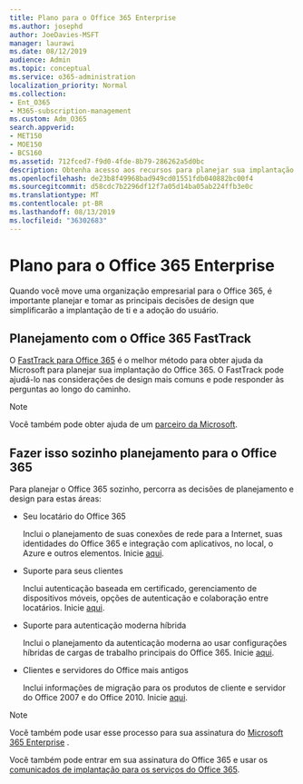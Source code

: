 ```yaml
---
title: Plano para o Office 365 Enterprise
ms.author: josephd
author: JoeDavies-MSFT
manager: laurawi
ms.date: 08/12/2019
audience: Admin
ms.topic: conceptual
ms.service: o365-administration
localization_priority: Normal
ms.collection:
- Ent_O365
- M365-subscription-management
ms.custom: Adm_O365
search.appverid:
- MET150
- MOE150
- BCS160
ms.assetid: 712fced7-f9d0-4fde-8b79-286262a5d0bc
description: Obtenha acesso aos recursos para planejar sua implantação corporativa do Office 365.
ms.openlocfilehash: de23b8f49968bad949cd01551fdb040882bc00f4
ms.sourcegitcommit: d58cdc7b2296df12f7a05d14ba05ab224ffb3e0c
ms.translationtype: MT
ms.contentlocale: pt-BR
ms.lasthandoff: 08/13/2019
ms.locfileid: "36302683"
---
```

# <a name="plan-for-office-365-enterprise"></a>Plano para o Office 365 Enterprise

Quando você move uma organização empresarial para o Office 365, é importante planejar e tomar as principais decisões de design que simplificarão a implantação de ti e a adoção do usuário. 

## <a name="planning-with-office-365-fasttrack"></a>Planejamento com o Office 365 FastTrack

O [FastTrack para Office 365](https://docs.microsoft.com/fasttrack/O365-fasttrack-benefit-for-office-365) é o melhor método para obter ajuda da Microsoft para planejar sua implantação do Office 365. O FastTrack pode ajudá-lo nas considerações de design mais comuns e pode responder às perguntas ao longo do caminho. 

>[!Note]
>Você também pode obter ajuda de um [parceiro da Microsoft](https://www.microsoft.com/solution-providers/home).
>

## <a name="do-it-yourself-planning-for-office-365"></a>Fazer isso sozinho planejamento para o Office 365

Para planejar o Office 365 sozinho, percorra as decisões de planejamento e design para estas áreas:

- Seu locatário do Office 365

  Inclui o planejamento de suas conexões de rede para a Internet, suas identidades do Office 365 e integração com aplicativos, no local, o Azure e outros elementos. Inicie [aqui](subscriptions-licenses-accounts-and-tenants-for-microsoft-cloud-offerings.md).

- Suporte para seus clientes

  Inclui autenticação baseada em certificado, gerenciamento de dispositivos móveis, opções de autenticação e colaboração entre locatários. Inicie [aqui](office-365-client-support-certificate-based-authentication.md).

- Suporte para autenticação moderna híbrida

  Inclui o planejamento da autenticação moderna ao usar configurações híbridas de cargas de trabalho principais do Office 365. Inicie [aqui](hybrid-modern-auth-overview.md).

- Clientes e servidores do Office mais antigos

  Inclui informações de migração para os produtos de cliente e servidor do Office 2007 e do Office 2010. Inicie [aqui](plan-upgrade-previous-versions-office.md).

>[!Note]
>Você também pode usar esse processo para sua assinatura do [Microsoft 365 Enterprise](https://docs.microsoft.com/microsoft-365/enterprise/microsoft-365-overview) .
>

Você também pode entrar em sua assinatura do Office 365 e usar os [comunicados de implantação para os serviços do Office 365](deployment-advisors-for-office-365.md).



<!--

This checklist will help your organization as you plan and prepare for a migration to Office 365. The phases and steps in the checklist are aligned with the guidance provided by the [Onboarding Center](https://go.microsoft.com/fwlink/?LinkId=517115). Feel free to adapt this checklist to your organization's needs.

Most organizations don't need to do anything to prepare for Office 365. It's an application on the web and people are able to use it as soon as they have an account. Other organizations have more locations, security practices, or other requirements that create the need for more planning. For enterprise-level organizations, follow the checklist items below to get started with Office 365.
  
If you want help getting Office 365 set up, [FastTrack](https://fasttrack.microsoft.com/office) is the easiest way to deploy Office 365, you can also sign in and use the [Deployment advisors for Office 365 services](deployment-advisors-for-office-365.md).
  
|**Choose one or more to get started:**||
|:-----|:-----|
| [System requirements for Office](https://products.office.com/office-system-requirements) |- Microsoft Office Professional, Office 365, Office 365 ProPlus, and each Office application for Windows, Mac, iOS, and Android all have specific system requirements. Ensure your hardware and software meet the minimum system requirements.|
|**Most** customers connect their on-premises directory to Office 365. Get a head start on directory preparation by [installing and running IdFix on your network](https://www.microsoft.com/download/details.aspx?id=36832). <br> Use the [AAD Connect advisor](https://aka.ms/aadconnectpwsync) and the [Azure AD Premium set up guide](https://aka.ms/aadpguidance) to get customized set up guidance. <br> |- Automated checks against your directory to [validate people's accounts will properly synchronize](https://support.office.com/article/Prepare-to-provision-users-through-directory-synchronization-to-Office-365-01920974-9e6f-4331-a370-13aea4e82b3e). <br> - Recommends changes to directory objects and offers to automate the changes for you. <br> - [More details on using the IdFix tool](prepare-directory-attributes-for-synch-with-idfix.md). |
|**Read** our [network performance guidance](https://aka.ms/tune) and use our tools to ensure you have the connectivity and performance configuration necessary to provide people with the best experience.  <br> | - Ensure you can connect to Office 365, if you filter or scan outbound traffic, you'll want to understand what [managing Office 365 endpoints](https://support.office.com/article/Managing-Office-365-endpoints-99cab9d4-ef59-4207-9f2b-3728eb46bf9a) means for your organization.  <br>  - [Model and test your network capacity](https://support.office.com/article/Network-and-migration-planning-for-Office-365-f5ee6c33-bcd7-4b0b-b0f8-dc1d9fb8d132) or move to an [Azure ExpressRoute for Office 365](https://support.office.com/article/Azure-ExpressRoute-for-Office-365-6d2534a2-c19c-4a99-be5e-33a0cee5d3bd) circuit for a more predictable experience.   |
|**Use** our [planning checklist](https://support.office.com/article/Deployment-planning-checklist-for-Office-365-5fa4f6ef-35ad-4840-91c1-4834df3df5a0) as a starting place for building your own deployment plan.  <br> | - In-depth overview of possible areas you'll need to plan for with links to reference or how-to information to help you plan. |
|**Use** the [Exchange Server Large Item Script](https://gallery.technet.microsoft.com/Exchange-Server-Large-Item-b9546cc6) to find mail items that may be too large to migrate.  <br> | - Uses Exchange Web Services to impersonate, access, scan the mailbox for file sizes you specify, and dumps the results in a CSV file. Read the [detailed instructions on how to use the script](https://blogs.technet.com/b/mikehall/archive/2013/06/27/large-mail-item-script.aspx). |
|**Take** advantage of [Microsoft deployment experts](https://go.microsoft.com/fwlink/?LinkId=517115) who can help you from planning to helping everyone start using the new services and applications.  <br> Use the [Deployment wizards for Office 365 services](https://support.office.com/article/Deployment-wizards-for-Office-365-services-165f46e8-3533-4d76-be57-97f81ebd40f2) to get customized set up guidance.  <br> | - The Onboarding center works directly with customers and with partner organizations. Give them a call today. |
|**Use** the [templates and resources in the Office 365 success center](https://www.microsoft.com/fasttrack/resources) to share your deployment and onboarding plans with the people in your organization.  <br> | - Communication with everyone before, during, and after the transition to Office 365 is critical.  <br> - Use our templates, guides, and handouts to improve your communications. |
|**Read** the article [Office 365 Network Connectivity Principles](https://aka.ms/o365networkingprinciples) to understand the connectivity principles for securely managing Office 365 traffic and getting the best possible performance.  <br> | - This article will help you understand the most recent guidance for securely optimizing Office 365 network connectivity. |
   
Want more resources to help you integrate Office 365 with your broader cloud strategy? Here are the [Microsoft cloud IT architecture resources](https://docs.microsoft.com/en-us/office365/enterprise/microsoft-cloud-it-architecture-resources).
  
## Want to talk with support?

We're here to help, [contact support](https://support.office.com/article/32a17ca7-6fa0-4870-8a8d-e25ba4ccfd4b) for business products.


--> 